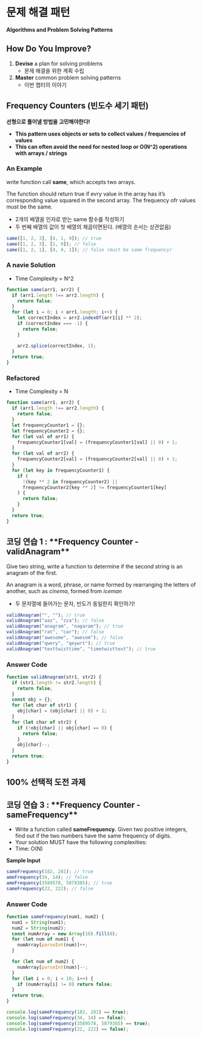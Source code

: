 # 문제 해결 패턴

**Algorithms and Problem Solving Patterns**

## How Do You Improve?

1. **Devise** a plan for solving problems
   - 문제 해결을 위한 계획 수립
2. **Master** common problem solving patterns
   - 이번 챕터의 이야기

## Frequency Counters (빈도수 세기 패턴)

**선형으로 풀어낼 방법을 고민해야한다!**

- **This pattern uses objects or sets to collect values / frequencies of values**
- **This can often avoid the need for nested loop or O(N^2) operations with arrays / strings**

### An Example

write function call **same**, which accepts two arrays.

The function should return true if evry value in the array has it’s corresponding value squared in the second array. The frequency ofr values must be the same.

- 2개의 배열을 인자로 받는 same 함수를 작성하기
- 두 번째 배열의 값이 첫 배열의 제곱이면된다. (배열의 순서는 상관없음)

```jsx
same([1, 2, 3], [4, 1, 9]); // true
same([1, 2, 3], [1, 9]); // false
same([1, 2, 1], [4, 4, 1]); // false (must be same frequency)
```

### A navie Solution

- Time Complexity = N^2

```jsx
function same(arr1, arr2) {
  if (arr1.length !== arr2.length) {
    return false;
  }
  for (let i = 0; i < arr1.length; i++) {
    let correctIndex = arr2.indexOf(arr1[i] ** 2);
    if (correctIndex === -1) {
      return false;
    }

    arr2.splice(correctIndex, 1);
  }
  return true;
}
```

### Refactored

- Time Complexity = N

```jsx
function same(arr1, arr2) {
  if (arr1.length !== arr2.length) {
    return false;
  }
  let frequencyCounter1 = {};
  let frequencyCounter2 = {};
  for (let val of arr1) {
    frequencyCounter1[val] = (frequencyCounter1[val] || 0) + 1;
  }
  for (let val of arr2) {
    frequencyCounter2[val] = (frequencyCounter2[val] || 0) + 1;
  }
  for (let key in frequencyCounter1) {
    if (
      !(key ** 2 in frequencyCounter2) ||
      frequencyCounter2[key ** 2] != frequencyCounter1[key]
    ) {
      return false;
    }
  }
  return true;
}
```

## 코딩 연습 1 : \***\*Frequency Counter - validAnagram\*\***

Give two string, write a function to determine if the second string is an anagram of the first.

An anagram is a word, phrase, or name formed by rearranging the letters of another, such as _cinema_, formed from _iceman_

- 두 문자열에 들어가는 문자, 빈도가 동일한지 확인하기!

```jsx
validAnagram("", ""); // true
validAnagram("aaz", "zza"); // false
validAnagram("anagram", "nagaram"); // true
validAnagram("rat", "car"); // false
validAnagram("awesome", "awesom"); // false
validAnagram("qwery", "qeywrt"); // true
validAnagram("texttwisttime", "timetwisttext"); // true
```

### **Answer Code**

```jsx
function validAnagram(str1, str2) {
  if (str1.length != str2.length) {
    return false;
  }
  const obj = {};
  for (let char of str1) {
    obj[char] = (obj[char] || 0) + 1;
  }
  for (let char of str2) {
    if (!obj[char] || obj[char] == 0) {
      return false;
    }
    obj[char]--;
  }
  return true;
}
```

## 100% 선택적 도전 과제

## 코딩 연습 3 : \***\*Frequency Counter - sameFrequency\*\***

- Write a function called **sameFrequency.** Given two positive integers, find out if the two numbers have the same frequency of digits.
- Your solution MUST have the following complexities:
- Time: O(N)

**Sample Input**

```jsx
sameFrequency(182, 281); // true
ameFrequency(34, 14); // false
ameFrequency(3589578, 5879385); // true
sameFrequency(22, 222); // false
```

### Answer Code

```jsx
function sameFrequency(num1, num2) {
  num1 = String(num1);
  num2 = String(num2);
  const numArray = new Array(10).fill(0);
  for (let num of num1) {
    numArray[parseInt(num)]++;
  }

  for (let num of num2) {
    numArray[parseInt(num)]--;
  }
  for (let i = 0; i < 10; i++) {
    if (numArray[i] != 0) return false;
  }
  return true;
}

console.log(sameFrequency(182, 281) == true);
console.log(sameFrequency(34, 14) == false);
console.log(sameFrequency(3589578, 5879385) == true);
console.log(sameFrequency(22, 222) == false);
```
